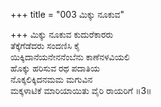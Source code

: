 +++
title = "003 ಮಿಕ್ಕು ನೂಕುವ"

+++
ಮಿಕ್ಕು ನೂಕುವ ಕುದುರೆಕಾರರು  
ತೆಕ್ಕೆಗೆಡೆದರು ಸಂದಣಿಸಿ ಕೈ  
ಯಿಕ್ಕಿದಾನೆಯನೇನನೆಂಬೆನು ಕಾಣೆನಳವಿಯಲಿ  
ಹೊಕ್ಕು ಹರಿಸುವ ರಥ ಪದಾತಿಯ  
ನೊಕ್ಕಲಿಕ್ಕಿದನಮಮ ಮಗುವಿನ  
ಮಕ್ಕಳಾಟಿಕೆ ಮಾರಿಯಾಯಿತು ವೈರಿ ರಾಯರಿಗೆ    ॥3॥